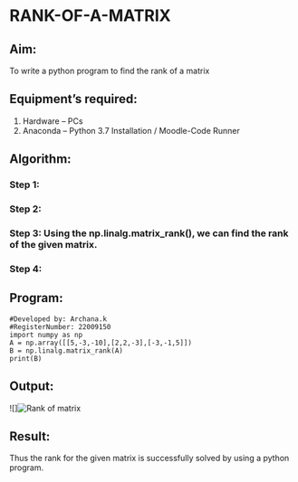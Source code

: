 # RANK-OF-A-MATRIX
## Aim:
To write a python program to find the rank of a matrix
## Equipment’s required:
1. 	Hardware – PCs
2. 	Anaconda – Python 3.7 Installation / Moodle-Code Runner
## Algorithm:
### Step 1: 
### Step 2: 
### Step 3: Using the np.linalg.matrix_rank(), we can find the rank of the given matrix.
### Step 4: 
## Program:
```#Program to find the rank of a matrix.
#Developed by: Archana.k 
#RegisterNumber: 22009150
import numpy as np
A = np.array([[5,-3,-10],[2,2,-3],[-3,-1,5]])
B = np.linalg.matrix_rank(A)
print(B)
```
## Output:
![]![Rank of matrix](https://user-images.githubusercontent.com/118708624/210082431-d5438b30-2ab4-421a-95b8-a719b8bc989f.png)
## Result:
Thus the rank for the given matrix is successfully solved by  using a python program.

